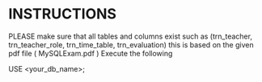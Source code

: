 # INSTRUCTIONS

PLEASE make sure that all tables and columns exist 
such as (trn_teacher, trn_teacher_role, trn_time_table, trn_evaluation)
this is based on the given pdf file ( MySQLExam.pdf )
Execute the following <br/>
 
 USE <your_db_name>; 
